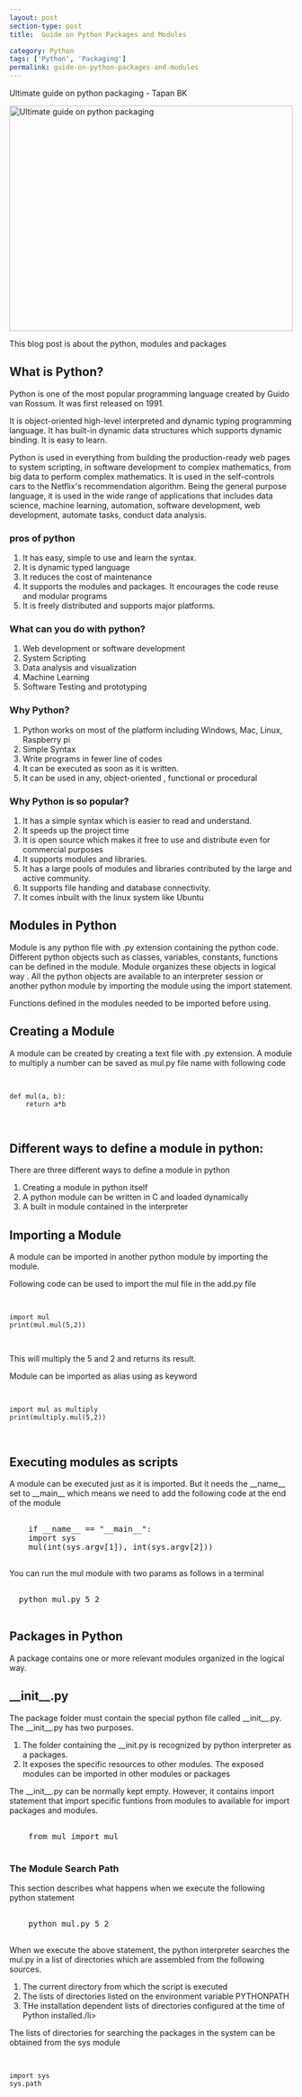 ```yaml
---
layout: post
section-type: post
title:  Guide on Python Packages and Modules

category: Python
tags: ['Python', 'Packaging']
permalink: guide-on-python-packages-and-modules
---
```

Ultimate guide on python packaging - Tapan BK

<!--more-->

<img
    src="{{site.baseurl}}/img/posts/python-modules-and-packages.jpg"
    class="img-thumbnail img-rounded" height="400px" width="100%"
    title="Ultimate guide on python packaging"
    alt="Ultimate guide on python packaging">

<section>

<p>
This blog post is about the python, modules and packages
</p>
</section> 

<p>

<section>
<h2>What is Python?</h2>
<p>
Python is one of the most popular programming language created by Guido van Rossum. It was first released on 1991.
</p>

<p>
It is object-oriented high-level interpreted and dynamic typing programming language. It has built-in dynamic data structures
which supports dynamic binding.  It is easy to learn.
</p>
<p>
Python is used in everything from building the production-ready web pages to system scripting, in software development to complex mathematics,
from big data to perform complex mathematics. It is used in the self-controls cars to the Netflix's recommendation
algorithm. Being the general purpose language, it is used in the wide range of applications that includes data science, 
machine learning, automation, software development, web development, automate tasks, conduct data analysis.
</p>
</section>


<section>
<h3>pros of python</h3>
<ol>
<li>It has easy, simple to use and learn the syntax.</li>
<li>It is dynamic typed language</li>
<li>It reduces the cost of maintenance</li>
<li>It supports the modules and packages. It encourages the code reuse and modular programs</li>
<li>It is freely distributed and supports major platforms.</li>
</ol>
</section>    


<section>
<h3>What can you do with python?</h3>
<ol>
<li>Web development or software development</li>
<li>System Scripting</li>
<li>Data analysis and visualization</li>
<li>Machine Learning</li>
<li>Software Testing and prototyping</li>
</ol>
</section>    

<section>
<h3>Why Python?</h3>
<ol>
<li>Python works on most of the platform including Windows, Mac, Linux, Raspberry pi</li>
<li>Simple Syntax</li>
<li>Write programs in fewer line of codes</li>
<li>It can be executed as soon as it is written.</li>
<li>It can be used in any, object-oriented , functional  or procedural</li>
</ol>
</section>    



<section>
<h3>Why Python is so popular?</h3>
<ol>
<li>It has a simple syntax which is easier to read and understand.</li>
<li>It speeds up the project time</li>
<li>It is open source which makes it free to use and distribute even for commercial purposes</li>
<li>It supports modules and libraries.</li>
<li>It has a large pools of modules and libraries contributed by the large and active community.</li>
<li>It supports file handing and database connectivity.</li>
<li>It comes inbuilt with the linux system like Ubuntu</li>
</ol>
</section>   

<section>
<h2>Modules in Python</h2>
<p>Module is any python file with .py extension containing the python code. Different python objects such as classes,
variables, constants, functions can be defined in the module. Module organizes these objects in logical way .
All the python objects are available to an interpreter session or another python module by importing
the module using the import statement. </p>

<p>Functions defined in the modules needed to be imported before using. </p>
</section>   

<section>
<h2>Creating a Module</h2>
<p>A module can be created by creating a text file with .py extension. A module to multiply a  number can be 
saved as mul.py file name with following code
</p>
<pre class="terminal">

    def mul(a, b):
        return a*b
</pre>
</section>   


<section>
<h2>Different ways to define a module in python:</h2>
<p>There are three different ways to define a module in python
</p>
   <ol>
        <li>Creating a module in python itself</li>
        <li>A python module can be written in C and loaded dynamically</li>
        <li>A built in module contained in the interpreter</li>
    </ol>

</section>  

<section>
<h2>Importing a Module</h2>
<p>A module can be imported in another python module by importing the module.</p>
<p>Following code can be used to import the mul file in the add.py file</p>
<pre class="terminal">

    import mul
    print(mul.mul(5,2))
</pre>
<p>This will multiply the 5 and 2 and returns its result.</p>

<p>Module can be imported as alias using as keyword</p>
<pre class="terminal">

    import mul as multiply
    print(multiply.mul(5,2))
</pre>
</section> 


<section>
<h2>Executing modules as scripts</h2>
<p>A module can be executed just as it is imported. But it needs the __name__ set to __main__ which means we need to
add the following code at the end of the module</p>

<pre class="terminal">
    
    if __name__ == "__main__":
    import sys
    mul(int(sys.argv[1]), int(sys.argv[2]))

</pre> 
<p>You can run the mul module with two params as follows in a terminal</p>

<pre class="terminal">
    
  python mul.py 5 2

</pre>
</section>   


<section>
<h2>Packages in Python</h2>
<p>A package contains one or more relevant modules organized in the logical way.</p>
</section>   


<section>
<h2>__init__.py</h2>
<p>The package folder must contain the special python file called __init__.py. The __init__.py has two purposes.</p>
<ol>
    <li>The folder containing the __init.py is recognized by python interpreter as a packages. </li>
    <li>It exposes the specific resources to other modules. The exposed modules can be imported in other modules or
packages</li>
</ol>
<p>The __init__.py can be normally kept empty. However, it contains import statement that import  specific funtions
from modules to available for import packages and modules.</p>

<pre class="terminal">

    from mul import mul

</pre>
</section>   


<section>
<h3>The Module Search Path</h3>
<p>This section describes what happens when we execute the following python statement</p>

<pre class="terminal">
  
    python mul.py 5 2

</pre>
<p>
When we execute the above statement, the python interpreter searches the mul.py in a list of directories which are 
assembled from the following sources.
</p>

<ol>
    <li>The current directory from which the script is executed</li>
    <li>The lists of directories listed on the environment variable PYTHONPATH</li>
    <li>THe installation dependent lists of directories configured at the time of Python installed./li>
</ol>
</section>

<section>
<p>The lists of directories for searching the packages in the system can be obtained from the sys module</p>
<pre class="terminal">
    
    import sys
    sys.path
</pre>
</section>




